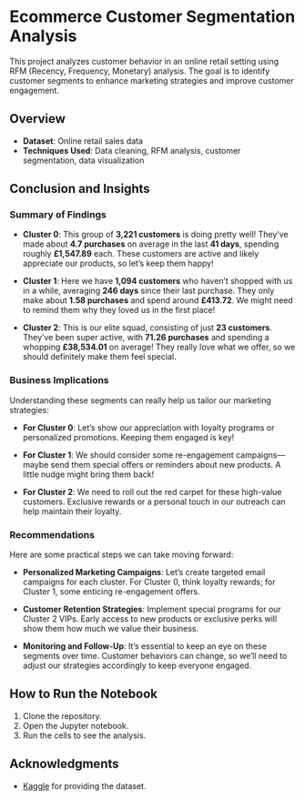 # Ecommerce Customer Segmentation Analysis

This project analyzes customer behavior in an online retail setting using RFM (Recency, Frequency, Monetary) analysis. The goal is to identify customer segments to enhance marketing strategies and improve customer engagement.

## Overview
- **Dataset**: Online retail sales data
- **Techniques Used**: Data cleaning, RFM analysis, customer segmentation, data visualization

## Conclusion and Insights

### Summary of Findings

- **Cluster 0**: This group of **3,221 customers** is doing pretty well! They’ve made about **4.7 purchases** on average in the last **41 days**, spending roughly **£1,547.89** each. These customers are active and likely appreciate our products, so let’s keep them happy!

- **Cluster 1**: Here we have **1,094 customers** who haven’t shopped with us in a while, averaging **246 days** since their last purchase. They only make about **1.58 purchases** and spend around **£413.72**. We might need to remind them why they loved us in the first place!

- **Cluster 2**: This is our elite squad, consisting of just **23 customers**. They’ve been super active, with **71.26 purchases** and spending a whopping **£38,534.01** on average! They really love what we offer, so we should definitely make them feel special.

### Business Implications

Understanding these segments can really help us tailor our marketing strategies:

- **For Cluster 0**: Let’s show our appreciation with loyalty programs or personalized promotions. Keeping them engaged is key!

- **For Cluster 1**: We should consider some re-engagement campaigns—maybe send them special offers or reminders about new products. A little nudge might bring them back!

- **For Cluster 2**: We need to roll out the red carpet for these high-value customers. Exclusive rewards or a personal touch in our outreach can help maintain their loyalty.

### Recommendations

Here are some practical steps we can take moving forward:

- **Personalized Marketing Campaigns**: Let’s create targeted email campaigns for each cluster. For Cluster 0, think loyalty rewards; for Cluster 1, some enticing re-engagement offers.

- **Customer Retention Strategies**: Implement special programs for our Cluster 2 VIPs. Early access to new products or exclusive perks will show them how much we value their business.

- **Monitoring and Follow-Up**: It’s essential to keep an eye on these segments over time. Customer behaviors can change, so we’ll need to adjust our strategies accordingly to keep everyone engaged.

## How to Run the Notebook

1. Clone the repository.
2. Open the Jupyter notebook.
3. Run the cells to see the analysis.

## Acknowledgments
- [Kaggle](https://www.kaggle.com/) for providing the dataset.

